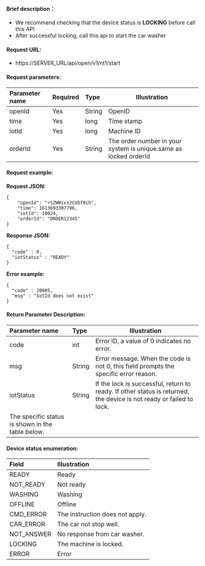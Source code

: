 #### Brief description：

- We recommend checking that the device status is **LOCKING** before call this API
- After successful locking, call this api to start the car washer


#### Request URL:

- https://SERVER_URL/api/open/v1/nt1/start

#### Request parameters:

|Parameter name|Required|Type|Illustration|
|:----    |:---|:----- |-----   |
|openId |Yes  |String |OpenID   |
|time|Yes  |long |Time stamp   |
|iotId |Yes  |long | Machine ID    |
|orderId |Yes  |String | The order number in your system is unique.same as locked orderId   |
#### Request example:

**Request JSON:**

```
{
	"openId": "rSZWWixs2CUbf0ih",
	"time": 1613693307796,
	"iotId": 10024,
	"orderId": "ORDER12345"
}
```

**Response JSON:**

```
{
  "code" : 0,
  "iotStatus" : "READY"
}
```

**Error example:**

```
{
  "code" : 20005,
  "msg" : "IotId does not exist"
}
```

#### Return Parameter Description:

|Parameter name|Type|Illustration|
|:-----  |:-----|-----                           |
|code |int   |Error ID, a value of 0 indicates no error.  |
|msg |String   |Error message. When the code is not 0, this field prompts the specific error reason.|
|iotStatus |String   |If the lock is successful, return to ready. If other status is returned, the device is not ready or failed to lock.
The specific status is shown in the table below.|

#### Device status enumeration:

|Field|Illustration|
|:-----  |:-----      |
|READY    |Ready|
|NOT_READY    |Not ready|
|WASHING    |Washing|
|OFFLINE    |Offline|
|CMD_ERROR    |The instruction does not apply.|
|CAR_ERROR    |The car not stop well.|
|NOT_ANSWER    |No response from car washer.|
|LOCKING    |The machine is locked.|
|ERROR    |Error|